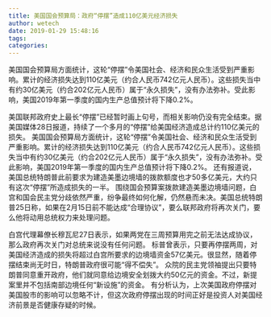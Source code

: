 ```yaml
---
title: 美国国会预算局：政府“停摆”造成110亿美元经济损失
author: wetech
date: 2019-01-29 15:48:16
tags: 
categories: 
---
```

美国国会预算局方面统计，这轮“停摆”令美国社会、经济和民众生活受到严重影响。累计的经济损失达到110亿美元（约合人民币742亿元人民币）。这些损失当中有约30亿美元（约合202亿元人民币）属于“永久损失”，没有办法弥补。受此影响，美国2019年第一季度的国内生产总值预计将下降0.2%。
<!-- more -->
美国联邦政府史上最长“停摆”已经暂时画上句号，而相关影响仍没有完全结束。据美国媒体28日报道，持续了一个多月的“停摆”给美国经济造成总计约110亿美元的损失。
美国国会预算局方面统计，这轮“停摆”令美国社会、经济和民众生活受到严重影响。累计的经济损失达到110亿美元（约合人民币742亿元人民币）。这些损失当中有约30亿美元（约合202亿元人民币）属于“永久损失”，没有办法弥补。受此影响，美国2019年第一季度的国内生产总值预计将下降0.2%。
还有报道说，美国总统特朗普此前要求为建造美墨边境墙的拨款额度也才50多亿美元，大约只有这次“停摆”所造成损失的一半。
围绕国会预算案拨款建造美墨边境墙问题，白宫和国会民主党分歧依然严重，纷争最终如何化解，仍然悬而未决。美国总统特朗普25日称，如果在2月15日前不能达成“合理协议”，要么联邦政府将再次关门，要么他将动用总统权力来处理问题。
 
 
白宫代理幕僚长穆瓦尼27日表示，如果两党在三周预算用完之前无法达成协议，那么政府再次关门对总统来说没有任何问题。
标普曾表示，只要再停摆两周，对美国经济造成的损失将超过白宫所要求的边境墙资金57亿美元。很显然，随着停摆结束尚无时日，特朗普政府很可能“得不偿失”。
众院的民主党领袖提出只要特朗普同意重开政府，他们就同意给边境安全划拨大约50亿元的资金。不过，新提案里并不包括南部边境任何“新设施”的资金。
有分析认为，上次美国政府停摆对美国股市的影响可以忽略不计，但这次政府停摆出现的时间正好是投资人对美国经济前景是否健康存疑的时候。 
